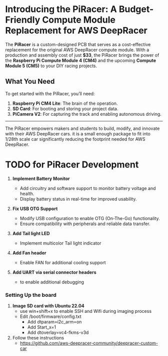 # Introducing the PiRacer: A Budget-Friendly Compute Module Replacement for AWS DeepRacer

The **PiRacer** is a custom-designed PCB that serves as a cost-effective replacement for the original AWS DeepRacer compute module. With a production and assembly cost of just **$33**, the PiRacer brings the power of the **Raspberry Pi Compute Module 4 (CM4)** and the upcoming **Compute Module 5 (CM5)** to your DIY racing projects.


## What You Need
To get started with the PiRacer, you’ll need:
1. **Raspberry Pi CM4 Lite**: The brain of the operation.
2. **SD Card**: For booting and storing your project data.
3. **PiCamera V2**: For capturing the track and enabling autonomous driving.

---

The PiRacer empowers makers and students to build, modify, and innovate with their AWS DeepRacer cars. it is a small enough package to fit into 1/28th scale car significantly reducing the footprint needed for AWS DeepRacer.




# TODO for PiRacer Development

1. **Implement Battery Monitor**  
   - Add circuitry and software support to monitor battery voltage and health.
   - Display battery status in real-time for improved usability.

2. **Fix USB OTG Support**  
   - Modify USB configuration to enable OTG (On-The-Go) functionality.
   - Ensure compatibility with peripherals and reliable data transfer.
3. **Add Tail light LED**
   - Implement multicolor Tail light indicator
4. **Add Fan header**
   - Enable FAN for additional cooling support
5. **Add UART via serial connector headers**
   - to enable additional debugging


### Setting Up the board

1. **Image SD card with  Ubuntu 22.04**
   - use win+shift+x to enable SSH and Wifi during imaging process
   - Edit /boot/firmware/config.txt
     - Add dtparam=i2c_arm=on
     - Add Start_x=1
     - Add dtoverlay=vc4-fkms-v3d
2. Follow these instructions
   - https://github.com/aws-deepracer-community/deepracer-custom-car

